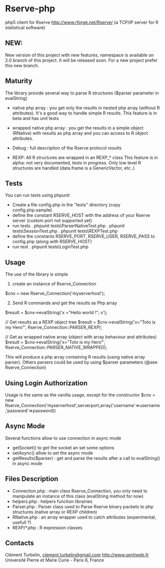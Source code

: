 Rserve-php
==========

php5 client for Rserve http://www.rforge.net/Rserve/ (a TCP/IP server for R statistical software)

NEW:
-----
New version of this project with new features, namespace is available on 2.0 branch of this project. It will be released soon.
For a new project prefer this new branch. 

Maturity
-----------------------

The library provide several way to parse R structures ($parser parameter in evalString)

- native php array : you get only the results in nested php array (without R attributes). It's a good way to handle simple R results.
This feature is in beta and has unit tests

- wrapped native php array : you get the results in a simple object (RNative) with results as php array and you can access to R object attributes.

- Debug : full description of the Rserve protocol results

- REXP: All R structures are wrapped in an REXP_* class
This feature is in alpha: not very documented, tests in progress. Only low level R structures are handled (data.frame is a GenericVector, etc..)

Tests
-----

You can run tests using phpunit

* Create a file config.php in the "tests" directory (copy config.php.sample)
* define the constant RSERVE_HOST with the address of your Rserve server (custom port not supported yet)
* run tests
  . phpunit tests\ParserNativeTest.php
  . phpunit tests\SessionTest.php
  . phpunit tests\REXPTest.php
* define the constants RSERVE_PORT, RSERVE_USER, RSERVE_PASS to config.php (along with RSERVE_HOST)
* run test
  . phpunit tests\LoginTest.php


Usage
---------

The use of the library is simple

1. create an instance of Rserve_Connection

  $cnx = new Rserve_Connection('myserverhost');

2. Send R commands and get the results as Php array

  $result = $cnx->evalString('x ="Hello world !"; x');
  
  // Get results as a REXP object tree 
  $result = $cnx->evalString('x="Toto is my Hero"', Rserve_Connection::PARSER_REXP);
  
  // Get as wrapped native array (object with array behaviour and attributes)
  $result = $cnx->evalString('x="Toto is my Hero"', Rserve_Connection::PARSER_NATIVE_WRAPPED);
 
This will produce a php array containing R results (using native array parser). 
Others parsers could be used by using $parser parameters (@see Rserve_Connection)


Using Login Authorization
-------------------------
Usage is the same as the vanilla usage, except for the constructor
   $cnx = new Rserve_Connection('myserverhost',serverport,array('username'=>username,'password'=>password))


Async Mode
-----------

Several functions allow to use connection in async mode

* getSocket() to get the socket an set some options
* setAsync() allow to set the async mode
* getResults($parser) : get and parse the results after a call to evalString() in async mode

Files Description 
-------------------

* Connection.php : main class Rserve_Connection, you only need to manipulate an instance of this class (evalString method for now)
* helpers.php : helpers function librairies 
* Parser.php : Parser class used to Parse Rserve binary packets to php structures (native array or REXP children)
* RNative.php : an array wrapper used to catch attributes (experimental, usefull ?)
* REXP/*.php : R expression classes

Contacts
--------
Clément Turbelin, clement.turbelin@gmail.com
http://www.sentiweb.fr
Université Pierre et Marie Curie - Paris 6, France

